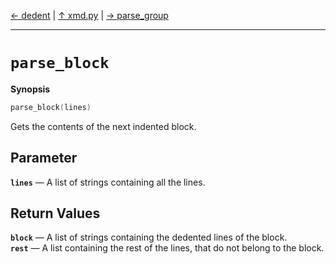 [&#8592; dedent](xmd.py--dedent.md) | [&#8593; xmd.py](xmd.py.md) | [&#8594; parse_group](xmd.py--parse_group.md)
***

# `parse_block`
**Synopsis**

```cpp
parse_block(lines)
```

Gets the contents of the next indented block.


## Parameter
**`lines`** &#8213; A list of strings containing all the lines.  
## Return Values
**`block`** &#8213; A list of strings containing the dedented lines of the block.  
**`rest`** &#8213; A list containing the rest of the lines, that do not belong to the block.  
